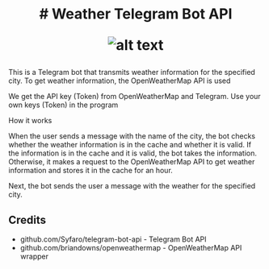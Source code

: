 <h1 align="center">
# Weather Telegram Bot API

![alt text](https://media.giphy.com/media/v1.Y2lkPTc5MGI3NjExYzE4M2Y0MzAwMzBmY2IzNDIzNDQ0ZWE1YzMxMDk5OWE4NmJiM2YyMyZjdD1n/qemJG3Zif4NZE6miJ7/giphy.gif)
</h1>

This is a Telegram bot that transmits weather information for the specified city. To get weather information, the OpenWeatherMap API is used

We get the API key (Token) from OpenWeatherMap and Telegram.
Use your own keys (Token) in the program

How it works

When the user sends a message with the name of the city, the bot checks whether the weather information is in the cache and whether it is valid. If the information is in the cache and it is valid, the bot takes the information. Otherwise, it makes a request to the OpenWeatherMap API to get weather information and stores it in the cache for an hour.

Next, the bot sends the user a message with the weather for the specified city.

## Credits
* github.com/Syfaro/telegram-bot-api - Telegram Bot API
* github.com/briandowns/openweathermap - OpenWeatherMap API wrapper
